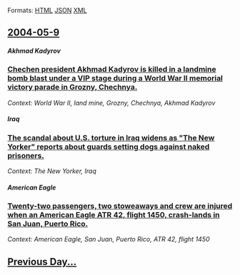 
Formats: [HTML](2004/05/9/index.html)  [JSON](2004/05/9/index.json)  [XML](2004/05/9/index.xml)  

## [2004-05-9](/news/2004/05/9/index.md)

##### Akhmad Kadyrov
### [ Chechen president Akhmad Kadyrov is killed in a landmine bomb blast under a VIP stage during a World War&nbsp;II memorial victory parade in Grozny, Chechnya. ](/news/2004/05/9/chechen-president-akhmad-kadyrov-is-killed-in-a-landmine-bomb-blast-under-a-vip-stage-during-a-world-war-nbsp-ii-memorial-victory-parade-in.md)
_Context: World War&nbsp;II, land mine, Grozny, Chechnya, Akhmad Kadyrov_

##### Iraq
### [ The scandal about U.S. torture in Iraq widens as "The New Yorker" reports about guards setting dogs against naked prisoners. ](/news/2004/05/9/the-scandal-about-u-s-torture-in-iraq-widens-as-the-new-yorker-reports-about-guards-setting-dogs-against-naked-prisoners.md)
_Context: The New Yorker, Iraq_

##### American Eagle
### [ Twenty-two passengers, two stoweaways and crew are injured when an American Eagle ATR 42, flight 1450, crash-lands in San Juan, Puerto Rico. ](/news/2004/05/9/twenty-two-passengers-two-stoweaways-and-crew-are-injured-when-an-american-eagle-atr-42-flight-1450-crash-lands-in-san-juan-puerto-rico.md)
_Context: American Eagle, San Juan, Puerto Rico, ATR 42, flight 1450_

## [Previous Day...](/news/2004/05/8/index.md)

